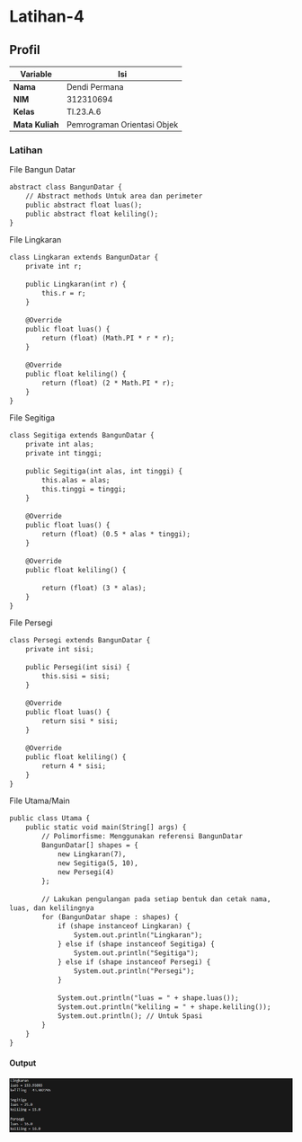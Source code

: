 # Latihan-4

## Profil

| Variable        | Isi                         |
| --------------- | --------------------------- |
| **Nama**        | Dendi Permana               |
| **NIM**         | 312310694                   |
| **Kelas**       | TI.23.A.6                   |
| **Mata Kuliah** | Pemrograman Orientasi Objek |

### Latihan

File Bangun Datar

    abstract class BangunDatar {
        // Abstract methods Untuk area dan perimeter
        public abstract float luas();
        public abstract float keliling();
    }

File Lingkaran

    class Lingkaran extends BangunDatar {
        private int r;

        public Lingkaran(int r) {
            this.r = r;
        }

        @Override
        public float luas() {
            return (float) (Math.PI * r * r);
        }

        @Override
        public float keliling() {
            return (float) (2 * Math.PI * r);
        }
    }

File Segitiga

    class Segitiga extends BangunDatar {
        private int alas;
        private int tinggi;

        public Segitiga(int alas, int tinggi) {
            this.alas = alas;
            this.tinggi = tinggi;
        }

        @Override
        public float luas() {
            return (float) (0.5 * alas * tinggi);
        }

        @Override
        public float keliling() {

            return (float) (3 * alas);
        }
    }

File Persegi

    class Persegi extends BangunDatar {
        private int sisi;

        public Persegi(int sisi) {
            this.sisi = sisi;
        }

        @Override
        public float luas() {
            return sisi * sisi;
        }

        @Override
        public float keliling() {
            return 4 * sisi;
        }
    }

File Utama/Main

    public class Utama {
        public static void main(String[] args) {
            // Polimorfisme: Menggunakan referensi BangunDatar
            BangunDatar[] shapes = {
                new Lingkaran(7),
                new Segitiga(5, 10),
                new Persegi(4)
            };

            // Lakukan pengulangan pada setiap bentuk dan cetak nama, luas, dan kelilingnya
            for (BangunDatar shape : shapes) {
                if (shape instanceof Lingkaran) {
                    System.out.println("Lingkaran");
                } else if (shape instanceof Segitiga) {
                    System.out.println("Segitiga");
                } else if (shape instanceof Persegi) {
                    System.out.println("Persegi");
                }

                System.out.println("luas = " + shape.luas());
                System.out.println("keliling = " + shape.keliling());
                System.out.println(); // Untuk Spasi
            }
        }
    }

#### Output

![Gambar 1](Screenshot/ss1.png)
